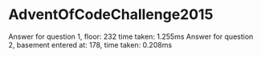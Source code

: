 # AdventOfCodeChallenge2015

Answer for question 1, floor: 232 time taken: 1.255ms
Answer for question 2, basement entered at: 178, time taken: 0.208ms
